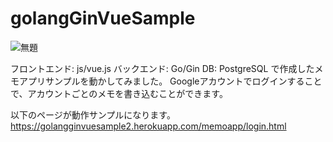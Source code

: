 # golangGinVueSample

![無題](https://user-images.githubusercontent.com/4074863/93884618-16b49100-fd1e-11ea-9b3f-f5562514d78c.png)

フロントエンド: js/vue.js
バックエンド: Go/Gin
DB: PostgreSQL
で作成したメモアプリサンプルを動かしてみました。
Googleアカウントでログインすることで、アカウントごとのメモを書き込むことができます。

以下のページが動作サンプルになります。
https://golangginvuesample2.herokuapp.com/memoapp/login.html
